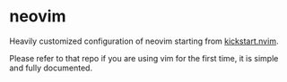 # neovim

Heavily customized configuration of neovim starting from [kickstart.nvim](https://github.com/nvim-lua/kickstart.nvim).

Please refer to that repo if you are using vim for the first time, it is simple and fully documented.
